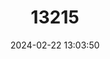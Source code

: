 ---
title: "13215"
category: "Mesocapromys angelcabrerai"
draft: false
date: 2024-02-22 13:03:50
languages:
  Spanish; Castilian: ["Jutia conguina"]
  English: ["Cabrera's Hutia"]
---